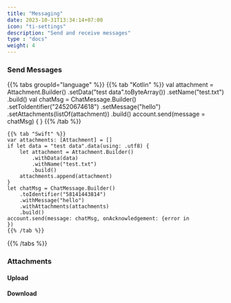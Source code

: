 ```yaml
---
title: "Messaging"
date: 2023-10-31T13:34:14+07:00
icon: "ti-settings"
description: "Send and receive messages"
type : "docs"
weight: 4
---
```


### Send Messages
{{% tabs groupId="language" %}}
    {{% tab "Kotlin" %}}
    val attachment = Attachment.Builder()
        .setData("test data".toByteArray())
        .setName("test.txt")
        .build()
    val chatMsg = ChatMessage.Builder()
        .setToIdentifier("24520674618")
        .setMessage("hello")
        .setAttachments(listOf(attachment))
        .build()
    account.send(message = chatMsg) {
    }
    {{% /tab %}}

    {{% tab "Swift" %}}
    var attachments: [Attachment] = []
    if let data = "test data".data(using: .utf8) {
        let attachment = Attachment.Builder()
            .withData(data)
            .withName("test.txt")
            .build()
        attachments.append(attachment)
    }            
    let chatMsg = ChatMessage.Builder()
        .toIdentifier("58141443814")
        .withMessage("hello")
        .withAttachments(attachments)
        .build()                
    account.send(message: chatMsg, onAcknowledgement: {error in        
    })
    {{% /tab %}}    
{{% /tabs %}}

### Attachments

#### Upload

#### Download